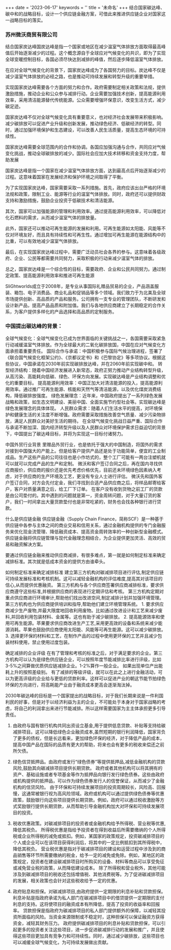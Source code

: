 +++
date = '2023-06-17'
keywords = ''
title = '未命名'
+++
结合国家碳达峰、碳中和的战略目标，设计一个供应链金融方案，可借此来推进供应链企业对国家这一战略目标的落实。

### 苏州微沃商贸有限公司

结合国家炭达峰国炭达峰是指一个国家或地区在减少温室气体排放方面取得最高峰值后开始逐渐减少的过程。这个概念源自于全球应对气候变化的共识，即为了实现全球变暖控制目标，各国必须尽快达到减排的峰值，然后逐步降低温室气体排放。

在应对全球气候变化的背景下，国家炭达峰成为了各国努力的目标。炭达峰不仅是减少温室气体排放的必经之路，也是推动可持续发展和转型升级的重要举措。

实现国家炭达峰需要各个方面的努力和合作。政府需要制定相关政策和法规，提供激励措施，推动企业和公众参与减排行动。企业需要加强技术创新，提高能源利用效率，采用清洁能源替代传统能源。公众需要增强环保意识，改变生活方式，减少碳足迹。

国家炭达峰不仅对全球气候变化具有重要意义，也对经济社会发展带来积极影响。减少碳排放可以促进产业升级和创新发展，推动绿色经济、低碳经济的转型。同时，通过加强环境保护和生态建设，可以改善人民生活质量，提高生态环境的可持续性。

国家炭达峰需要全球范围内的合作和协调。各国应加强沟通与合作，共同应对气候变化挑战，推动全球碳排放的减少。国际社会应加大技术转移和资金支持力度，帮助发展

国家炭达峰是指一个国家在减少温室气体排放方面，达到最高点后开始逐渐减少的过程。这意味着国家在发展经济和保护环境之间取得了平衡。

为了实现国家炭达峰，国家需要采取一系列措施。首先，政府应该出台严格的环境法规和政策，限制工业、能源等行业的温室气体排放。同时，政府还可以提供财政支持和激励措施，鼓励企业投资于低碳技术和清洁能源。

其次，国家可以加强能源的管理和利用效率。通过提高能源利用效率，可以降低对化石燃料的需求，从而减少温室气体的排放量。

此外，国家还可以推动可再生能源的发展和利用。可再生能源如太阳能、风能等不仅对环境友好，而且具有持续性和可再生性。通过增加可再生能源在能源结构中的比重，可以有效地减少温室气体排放。

最后，在实现国家炭达峰过程中，需要广泛动员社会各界的参与。这意味着各级政府、企业、公民等都需要共同努力，采取积极的行动来减少温室气体的排放。

总之，国家炭达峰是一个综合性的目标，需要政府、企业和公民共同努力。通过制定政策、提高能源利用效率和推进可再生能源
	
SliGhtworlds成立于2008年，是专业从事国际礼赠品贸易的企业，产品涵盖服装、箱包、电子消费品、商业礼品和促销品等多个领域。我们致力于为北美及全球市场提供创新、高品质的产品和服务。公司拥有一支专业的管理团队，不断研发和设计新产品，提高产品品质和附加值。我们与各地供应商建立了长期稳定的合作关系，为客户提供多样化的产品选择和高品质的定制服务。

### 中国提出碳达峰的背景：

全球气候变化：全球气候变化已成为世界面临的关键挑战之一，各国需要采取紧急行动减缓温室气体排放。作为全球最大的二氧化碳排放国，中国在应对气候变化方面承担着重要责任。
国际合作与承诺：中国积极参与国际气候治理进程，签署了《联合国气候变化框架公约》、《京都议定书》和《巴黎协定》等多项协议。根据这些协议，中国承诺在2030年前实现碳排放达峰，并在2060年前实现碳中和。
转型经济结构：随着中国经济发展进入新常态，政府正努力推动产业结构转型升级，从高污染、高能耗向低碳、绿色、环保方向发展。实现碳达峰是产业结构调整和优化的重要目标。
提高能源利用效率：中国正加大对清洁能源的投入，提高能源利用效率。通过推广可再生能源、核能和天然气等清洁能源，以及优化煤炭消费结构，降低碳排放强度。
绿色发展理念：近年来，中国政府提出了一系列绿色发展战略和政策，如生态文明建设、美丽中国、全面实施节约型社会等。实现碳达峰是绿色发展理念的具体体现。
人民群众需求：随着人们生活水平的提高，对环境保护和健康生活的关注度不断增强。政府需要采取措施改善空气质量、减少污染物排放，满足人民群众对美好生活的期待。
在全球气候变化挑战日益严重、国际合作与承诺不断加深、国内经济转型升级以及人民群众对环境保护需求日益迫切的背景下，中国提出了碳达峰目标，并将为实现这一目标付诸努力。

中国外贸行业背景
	里赠品外贸行业，也是依托于强大的中国制造，将国外的需求对接到中国强大的产能上。但是给客户提供产品还是处于功能简单，便宜的工业制成品。生产这些产品的公司往往也是小作坊式的，整个工厂可能有一两台注塑机就可以就可以完成产品的生产和定制。
	微沃和客户签订合同之后，再在国内寻找供应商报价，供应商的报价还是优先考虑价格优先，目前还未环境绿色因素纳入考虑，对于供应商的生产环境及工艺，更没有专业人士进行评估。
	微沃先和国外客户签订合同，对方会先付定金，我们寻找到合适产品供应商之后，将样品邮寄给客户，客户对质量满意之后，给工厂下订单。 在客户没有收到货物之前工厂的货款是由公司垫付的。其中遇到的问题就是第一，资金周转问题，对于大量订货的客户，我们一时间拿出大量货款垫付也是非常吃紧的，财务也会找各种银行进行贷款。

什么是供应链金融
	供应链金融（Supply Chain Finance，简称SCF）是一种基于供应链中各参与主体之间的商业交易和信用关系，通过金融机构提供的专门金融服务来优化现金流管理、降低融资成本、提高资金周转效率的一种创新型金融模式。供应链金融将供应链管理与现代金融理念相结合，为企业提供更加灵活、高效的贸易和融资解决方案。

要通过供应链金融来推动供应商减排，有很多难点，第一就是如何制定标准来确定减排标准。其次就是低成本资金的提供方由谁牵头。

如何制定标准来确定减排标准
	建立第三方机构对碳减排项目进行评估,制定供应链可持续发展标准和考核机制。这可以减轻金融机构的评估难度,提高其对该项目的信心,从而提供优惠融资。
	第三方机构与各个供应商签署供应商减排标准，要求供应商遵守这些标准,并根据供应商的表现进行定期评估和考核。
	第三方机构定期对重点供应商进行环境审计,帮助他们找出改进空间,制定减排计划并加强环境管理。第三方机构也为供应商提供培训和指导,帮助他们建立环境管理系统。
		1. 要求供应商减少生产废物,并最大限度地回收利用废物。比如通过改进设计和工艺来减少废料,并回收利用包装材料、金属等。这也有助于减少碳排放。
		2. 提高能源效率和使用可再生能源。苹果要求供应商改进生产工艺,采用更高效的设备和系统来减少能源消耗。苹果也鼓励供应商使用太阳能、风能等可再生能源。这可以减少碳排放。
		3. 选择更环保的材料和工艺，在制作产品的过程中使用更环保的工艺并且减少包装材料使用，禁止使用过度包装。

确定减排的企业评级
	在有了管理和考核的标准之后，对于满足要求的企业。第三方机构可以认为是绿色供应链企业，可以按照年度节能减排比率进行评级，比如3-5%之间算做优质供应链减排企业。1-2%算作一般企业。 如果出现单位产出能耗上升的按照差级别。
	有了减排的等级评级，就可以在此之上进行金融活动，可以为更高评级的企业给与更低的贷款利率。这样可以促进产业的朝这节能节拍绿色环保的方向进行，将高耗能产业由于融资成本更高会逐渐淘汰掉。

2030年碳达峰的目标是一个国家提出的战略目标，对于我们长期来说是一件利国利民的好事，但是对于以经济利益为主的企业，不可能处于本身对于国家战略的考虑，将自己的利润拿出来进行节能减排。所以这样需要国家为主主体承担更多引导责任。

1. 由政府与国有银行机构共同出资设立基金,用于提供低息贷款、补贴等支持给碳减排项目。这可以降低绿色企业融资成本,虽然短期的银行利润降低，国家背负了更多的债权，但是长远看来，更加绿色环保的经济，对于降低产品的成本，提高中国产品在国际的品质有更大的帮助，将来也会有更多的税收来偿还之前所欠债。
2. 绿色信贷抵押品。由政府或发行“绿色债券”等提供抵押品,减低金融机构的贷款风险,鼓励其向碳减排项目提供长期贷款。
	政府或者其他机构可以将其拥有的资产、基础设施或者专项基金等作为抵押品向银行发行绿色债券。这些由政府或机构提供的抵押品，可以作为绿色债券发行人的信誉保证，从而减少了金融机构的信贷风险。
	由于环保和可持续发展项目的投资周期较长，风险高、回报慢，这通常被银行视为高风险领域。政府或机构可以通过提供绿色债券等优惠政策，鼓励银行向这些项目提供长期贷款。例如，政府可以通过税收激励等方式奖励银行提供长期贷款，从而帮助引导金融机构加大对环保和可持续发展项目的投资。
3. 税收优惠政策。对碳减排项目的投资者或金融机构给予所得税、营业税等优惠,降低其税负。
	所得税优惠是指给予投资者在得到收益后所需要缴纳的个人所得税或企业所得税的减免或抵扣。例如，某国家的政策规定，投资碳减排项目的个人或企业可以在该项目获得利润后，将其中的一定比例抵扣到其所得税中，降低其税负。
	营业税优惠是指对于碳减排项目的建设和运营过程中涉及到的商品销售等环节所需要缴纳的税金，给予一定的减免或免除。例如，某地区的政策规定，投资者在建设碳减排项目时所购买的设备、材料等商品可以享受免征或减免营业税的政策，从而降低建设成本。
	除了所得税和营业税外，其他可能涉及到碳减排项目的税收还包括增值税、其他消费税等。为了促进碳减排项目的发展，相关政策也会针对这些税收给予一定的优惠。
	
4. 政府贴息和担保。对碳减排项目,由政府提供一定期限的利息补贴和贷款担保。
	利息补贴是指政府承诺为私人部门在碳减排项目中的借贷提供一定期限的支付利息的支持。这将使项目的融资成本有所降低，提高了投资的收益率和回报率。
	贷款担保是指政府为碳减排项目的私人部门提供额外的保障，以减轻其投资所面临的风险。当资金来源限制或不稳定时，这种担保可以保证融资方获得资金，减轻其财务压力。
	政府提供碳减排项目的利息补贴和贷款担保，可以引起更多的投资者关注这些项目，进一步促进碳减排行动的发展和推广，并且使得这些项目更加具有竞争力和可持续性。同时，通过减少碳排放，这些项目也可以减缓全球气候变化，为可持续发展做出贡献。
	


